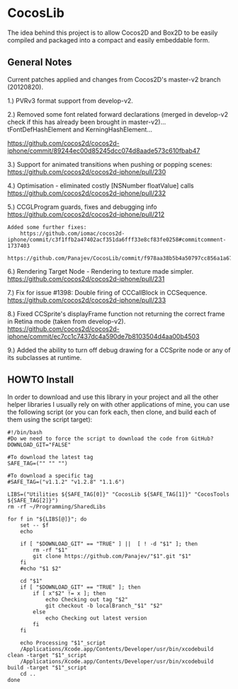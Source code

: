 CocosLib
========

The idea behind this project is to allow Cocos2D and Box2D to be easily compiled and packaged into a compact and easily embeddable form.

General Notes
-------------

Current patches applied and changes from Cocos2D's master-v2 branch (20120820).

1.) PVRv3 format support from develop-v2.

2.) Removed some font related forward declarations (merged in develop-v2 check if this has already been brought in master-v2)… tFontDefHashElement and KerningHashElement… 

https://github.com/cocos2d/cocos2d-iphone/commit/89244ec00d85245dcc074d8aade573c610fbab47

3.) Support for animated transitions when pushing or popping scenes:
https://github.com/cocos2d/cocos2d-iphone/pull/230

4.) Optimisation - eliminated costly [NSNumber floatValue] calls
https://github.com/cocos2d/cocos2d-iphone/pull/232

5.) CCGLProgram guards, fixes and debugging info
https://github.com/cocos2d/cocos2d-iphone/pull/212

	Added some further fixes: 
		https://github.com/iomac/cocos2d-iphone/commit/c3f1ffb2a47402acf351da6fff33e8cf83fe0258#commitcomment-1737403
		https://github.com/Panajev/CocosLib/commit/f978aa38b5b4a50797cc856a1a67f391589b9cf3 

6.) Rendering Target Node - Rendering to texture made simpler.
https://github.com/cocos2d/cocos2d-iphone/pull/231

7.) Fix for issue #1398: Double firing of CCCallBlock in CCSequence.
https://github.com/cocos2d/cocos2d-iphone/pull/233

8.) Fixed CCSprite's displayFrame function not returning the correct frame in Retina mode (taken from develop-v2).
    https://github.com/cocos2d/cocos2d-iphone/commit/ec7cc1c7437dc4a590de7b8103504d4aa00b4503

9.) Added the ability to turn off debug drawing for a CCSprite node or any of its subclasses at runtime.
    

HOWTO Install
-------------

In order to download and use this library in your project and all the other helper libraries I usually rely on with other applications of mine, you can use the following script (or you can fork each, then clone, and build each of them using the script target):

```
#!/bin/bash
#Do we need to force the script to download the code from GitHub?
DOWNLOAD_GIT="FALSE"

#To download the latest tag
SAFE_TAG=("" "" "")

#To download a specific tag
#SAFE_TAG=("v1.1.2" "v1.2.8" "1.1.6")

LIBS=("Utilities ${SAFE_TAG[0]}" "CocosLib ${SAFE_TAG[1]}" "CocosTools ${SAFE_TAG[2]}")
rm -rf ~/Programming/SharedLibs

for f in "${LIBS[@]}"; do
    set -- $f
    echo

    if [ "$DOWNLOAD_GIT" == "TRUE" ] ||  [ ! -d "$1" ]; then
        rm -rf "$1"
        git clone https://github.com/Panajev/"$1".git "$1"
    fi
    #echo "$1 $2"

    cd "$1"
    if [ "$DOWNLOAD_GIT" == "TRUE" ]; then
        if [ x"$2" != x ]; then
            echo Checking out tag "$2"
            git checkout -b localBranch_"$1" "$2"
        else
            echo Checking out latest version
        fi
    fi

    echo Processing "$1"_script
    /Applications/Xcode.app/Contents/Developer/usr/bin/xcodebuild clean -target "$1"_script
    /Applications/Xcode.app/Contents/Developer/usr/bin/xcodebuild build -target "$1"_script
    cd ..
done
```




